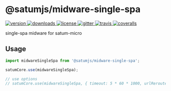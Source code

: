 # @satumjs/midware-single-spa

<p>
  <a href="https://www.npmjs.com/package/@satumjs/midware-single-spa">
    <img src="https://img.shields.io/npm/v/@satumjs/midware-single-spa.svg" alt="version"/>
  </a>
  <a href="https://www.npmjs.com/package/@satumjs/midware-single-spa">
    <img src="https://img.shields.io/npm/dt/@satumjs/midware-single-spa.svg" alt="downloads"/>
  </a>
  <a href="https://github.com/satumjs/midware-single-spa/blob/master/LICENSE">
    <img src="https://img.shields.io/npm/l/@satumjs/midware-single-spa.svg" alt="license"/>
  </a>
  <a href="https://gitter.im/satumjs/midware-single-spa">
    <img src="https://badges.gitter.im/satumjs/midware-single-spa.svg" alt="gitter">
  </a>
  <a href="https://travis-ci.com/github/satumjs/midware-single-spa">
    <img src="https://api.travis-ci.com/satumjs/midware-single-spa.svg?branch=master" alt="travis"/>
  </a>
  <a href="https://coveralls.io/github/satumjs/midware-single-spa?branch=master">
    <img src="https://coveralls.io/repos/github/satumjs/midware-single-spa/badge.svg?branch=master" alt="coveralls"/>
  </a>
</p>

single-spa midware for satum-micro

## Usage

```js
import midwareSingleSpa from '@satumjs/midware-single-spa';

satumCore.use(midwareSingleSpa);

// use options
// satumCore.use(midwareSingleSpa, { timeout: 5 * 60 * 1000, urlRerouteOnly: true });
```
